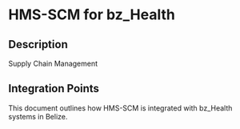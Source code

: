 # HMS-SCM for bz_Health

## Description

Supply Chain Management

## Integration Points

This document outlines how HMS-SCM is integrated with bz_Health systems in Belize.
